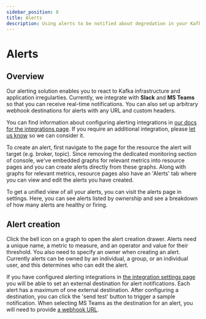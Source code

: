 ```yaml
---
sidebar_position: 8
title: Alerts
description: Using alerts to be notified about degredation in your Kafka resources
---
```


# Alerts

## Overview

Our alerting solution enables you to react to Kafka infrastructure and application irregularties.
Currently, we integrate with **Slack** and **MS Teams** so that you can receive real-time notifications.
You can also set up arbitrary webhook destinations for alerts with any URL and custom headers.

You can find information about configuring alerting integrations in [our docs for the integrations page](/platform/navigation/settings/integrations).
If you require an additional integration, please [let us know](https://conduktor.io/roadmap) so we can consider it.

To create an alert, first navigate to the page for the resource the alert will target (e.g. broker, topic).
Since removing the dedicated monitoring section of console, we've embedded graphs for relevant metrics into resource pages and you can create alerts directly from these graphs.
Along with graphs for relevant metrics, resource pages also have an 'Alerts' tab where you can view and edit the alerts you have created.

To get a unified view of all your alerts, you can visit the alerts page in settings.
Here, you can see alerts listed by ownership and see a breakdown of how many alerts are healthy or firing.

## Alert creation

Click the bell icon on a graph to open the alert creation drawer. Alerts need a unique name, a metric to measure, and an operator and value for their threshold.
You also need to specify an owner when creating an alert.
Currently alerts can be owned by an individual, a group, or an individual user, and this determines who can edit the alert.

If you have configured alerting integrations in [the integration settings page](/platform/navigation/settings/integrations) you will be able to set an external destination for alert notifications.
Each alert has a maximum of one external destination.
After configuring a destination, you can click the 'send test' button to trigger a sample notification.
When selecting MS Teams as the destination for an alert, you will need to provide [a webhook URL](https://docs.conduktor.io/platform/navigation/settings/integrations/#microsoft-workflows).
